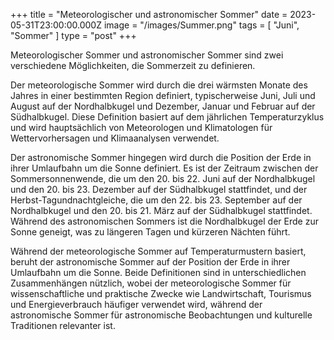 +++
title = "Meteorologischer und astronomischer Sommer"
date = 2023-05-31T23:00:00.000Z
image = "/images/Summer.png"
tags = [ "Juni", "Sommer" ]
type = "post"
+++

Meteorologischer Sommer und astronomischer Sommer sind zwei verschiedene Möglichkeiten, die Sommerzeit zu definieren.

Der meteorologische Sommer wird durch die drei wärmsten Monate des Jahres in einer bestimmten Region definiert, typischerweise Juni, Juli und August auf der Nordhalbkugel und Dezember, Januar und Februar auf der Südhalbkugel. Diese Definition basiert auf dem jährlichen Temperaturzyklus und wird hauptsächlich von Meteorologen und Klimatologen für Wettervorhersagen und Klimaanalysen verwendet.

Der astronomische Sommer hingegen wird durch die Position der Erde in ihrer Umlaufbahn um die Sonne definiert. Es ist der Zeitraum zwischen der Sommersonnenwende, die um den 20. bis 22. Juni auf der Nordhalbkugel und den 20. bis 23. Dezember auf der Südhalbkugel stattfindet, und der Herbst-Tagundnachtgleiche, die um den 22. bis 23. September auf der Nordhalbkugel und den 20. bis 21. März auf der Südhalbkugel stattfindet. Während des astronomischen Sommers ist die Nordhalbkugel der Erde zur Sonne geneigt, was zu längeren Tagen und kürzeren Nächten führt.

Während der meteorologische Sommer auf Temperaturmustern basiert, beruht der astronomische Sommer auf der Position der Erde in ihrer Umlaufbahn um die Sonne. Beide Definitionen sind in unterschiedlichen Zusammenhängen nützlich, wobei der meteorologische Sommer für wissenschaftliche und praktische Zwecke wie Landwirtschaft, Tourismus und Energieverbrauch häufiger verwendet wird, während der astronomische Sommer für astronomische Beobachtungen und kulturelle Traditionen relevanter ist.
